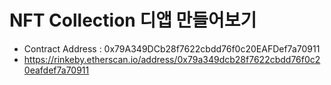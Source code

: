 # NFT Collection 디앱 만들어보기

- Contract Address : 0x79A349DCb28f7622cbdd76f0c20EAFDef7a70911
- https://rinkeby.etherscan.io/address/0x79a349dcb28f7622cbdd76f0c20eafdef7a70911
